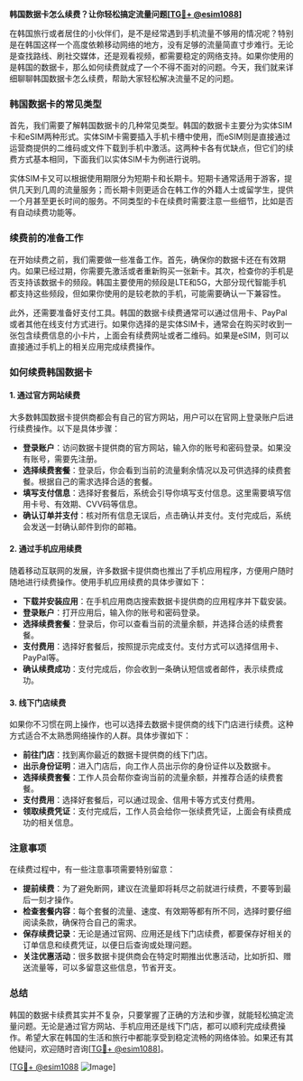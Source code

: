 **韩国数据卡怎么续费？让你轻松搞定流量问题[[TG💪+ @esim1088](https://t.me/s/esim1088)]**

在韩国旅行或者居住的小伙伴们，是不是经常遇到手机流量不够用的情况呢？特别是在韩国这样一个高度依赖移动网络的地方，没有足够的流量简直寸步难行。无论是查找路线、刷社交媒体，还是观看视频，都需要稳定的网络支持。如果你使用的是韩国的数据卡，那么如何续费就成了一个不得不面对的问题。今天，我们就来详细聊聊韩国数据卡怎么续费，帮助大家轻松解决流量不足的问题。

### 韩国数据卡的常见类型

首先，我们需要了解韩国数据卡的几种常见类型。韩国的数据卡主要分为实体SIM卡和eSIM两种形式。实体SIM卡需要插入手机卡槽中使用，而eSIM则是直接通过运营商提供的二维码或文件下载到手机中激活。这两种卡各有优缺点，但它们的续费方式基本相同，下面我们以实体SIM卡为例进行说明。

实体SIM卡又可以根据使用期限分为短期卡和长期卡。短期卡通常适用于游客，提供几天到几周的流量服务；而长期卡则更适合在韩工作的外籍人士或留学生，提供一个月甚至更长时间的服务。不同类型的卡在续费时需要注意一些细节，比如是否有自动续费功能等。

### 续费前的准备工作

在开始续费之前，我们需要做一些准备工作。首先，确保你的数据卡还在有效期内。如果已经过期，你需要先激活或者重新购买一张新卡。其次，检查你的手机是否支持该数据卡的频段。韩国主要使用的频段是LTE和5G，大部分现代智能手机都支持这些频段，但如果你使用的是较老款的手机，可能需要确认一下兼容性。

此外，还需要准备好支付工具。韩国的数据卡续费通常可以通过信用卡、PayPal或者其他在线支付方式进行。如果你选择的是实体SIM卡，通常会在购买时收到一张包含续费信息的小卡片，上面会有续费网址或者二维码。如果是eSIM，则可以直接通过手机上的相关应用完成续费操作。

### 如何续费韩国数据卡

#### 1. 通过官方网站续费

大多数韩国数据卡提供商都会有自己的官方网站，用户可以在官网上登录账户后进行续费操作。以下是具体步骤：

- **登录账户**：访问数据卡提供商的官方网站，输入你的账号和密码登录。如果没有账号，需要先注册。
- **选择续费套餐**：登录后，你会看到当前的流量剩余情况以及可供选择的续费套餐。根据自己的需求选择合适的套餐。
- **填写支付信息**：选择好套餐后，系统会引导你填写支付信息。这里需要填写信用卡号、有效期、CVV码等信息。
- **确认订单并支付**：核对所有信息无误后，点击确认并支付。支付完成后，系统会发送一封确认邮件到你的邮箱。

#### 2. 通过手机应用续费

随着移动互联网的发展，许多数据卡提供商也推出了手机应用程序，方便用户随时随地进行续费操作。使用手机应用续费的具体步骤如下：

- **下载并安装应用**：在手机应用商店搜索数据卡提供商的应用程序并下载安装。
- **登录账户**：打开应用后，输入你的账号和密码登录。
- **选择续费套餐**：登录后，你可以查看当前的流量余额，并选择合适的续费套餐。
- **支付费用**：选择好套餐后，按照提示完成支付。支付方式可以选择信用卡、PayPal等。
- **确认续费成功**：支付完成后，你会收到一条确认短信或者邮件，表示续费成功。

#### 3. 线下门店续费

如果你不习惯在网上操作，也可以选择去数据卡提供商的线下门店进行续费。这种方式适合不太熟悉网络操作的人群。具体步骤如下：

- **前往门店**：找到离你最近的数据卡提供商的线下门店。
- **出示身份证明**：进入门店后，向工作人员出示你的身份证件以及数据卡。
- **选择续费套餐**：工作人员会帮你查询当前的流量余额，并推荐合适的续费套餐。
- **支付费用**：选择好套餐后，可以通过现金、信用卡等方式支付费用。
- **领取续费凭证**：支付完成后，工作人员会给你一张续费凭证，上面会有续费成功的相关信息。

### 注意事项

在续费过程中，有一些注意事项需要特别留意：

- **提前续费**：为了避免断网，建议在流量即将耗尽之前就进行续费，不要等到最后一刻才操作。
- **检查套餐内容**：每个套餐的流量、速度、有效期等都有所不同，选择时要仔细阅读条款，确保符合自己的需求。
- **保存续费记录**：无论是通过官网、应用还是线下门店续费，都要保存好相关的订单信息和续费凭证，以便日后查询或处理问题。
- **关注优惠活动**：很多数据卡提供商会在特定时期推出优惠活动，比如折扣、赠送流量等，可以多留意这些信息，节省开支。

### 总结

韩国的数据卡续费其实并不复杂，只要掌握了正确的方法和步骤，就能轻松搞定流量问题。无论是通过官方网站、手机应用还是线下门店，都可以顺利完成续费操作。希望大家在韩国的生活和旅行中都能享受到稳定流畅的网络体验。如果还有其他疑问，欢迎随时咨询[[TG💪+ @esim1088](https://t.me/s/esim1088)]。

[[TG💪+ @esim1088](https://t.me/s/esim1088) ![Image](https://i.postimg.cc/4NQfJmqS/Snipaste-2025-05-13-00-14-12.png)]